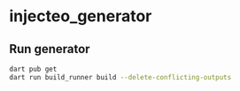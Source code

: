 # injecteo_generator

## Run generator

```sh
dart pub get
dart run build_runner build --delete-conflicting-outputs
```
